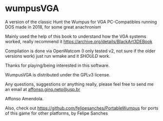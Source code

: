 # wumpusVGA
A version of the classic Hunt the Wumpus for VGA PC-Compatibles running DOS made in 2018, for some great anachronism

Mainly used the help of this book to understand how the VGA systems worked, really recommend it https://archive.org/details/BlackArt3DEBook

Compilation is done via OpenWatcom (I only tested v2, not sure if the older versions work) just run wmake and it *SHOULD* work.

Thanks for playing/being interested in this software.

WumpusVGA is distributed under the GPLv3 license.

Any questions, suggestions or anything really, please feel free to send me an email at
affonso.gino.neto@usp.br

Affonso Amendola.

Also, check out https://github.com/felipesanches/PortableWumpus for ports of this game for other platforms, by Felipe Sanches
